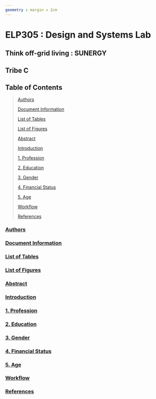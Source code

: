 ```yaml
---
geometry : margin = 2cm
---
```


# ELP305 : Design and Systems Lab   
## Think off-grid living : SUNERGY  
## Tribe C

## Table of Contents 

> [Authors](#Authors)
>
> [Document Information](#document-information)
>
> [List of Tables](#list-of-tables)
> 
> [List of Figures](#list-of-figures)
> 
> [Abstract](#abstract)
>
> [Introduction](#introduction)
>
> [1. Profession](#1-profession)
> 
> [2. Education](#2-education)
>
> [3. Gender](#3-gender)
> 
> [4. Financial Status](#4-financial-status)
> 
> [5. Age](#5-age)
> 
> [Workflow](#workflow)
>
> [References](#references)
>


### [Authors](#table-of-contents)



### [Document Information](#table-of-contents)






### [List of Tables](#table-of-contents)


### [List of Figures](#table-of-contents)





### [Abstract](#table-of-contents)




### [Introduction](#table-of-contents)





### [1. Profession](#table-of-contents)




### [2. Education](#table-of-contents)




### [3. Gender](#table-of-contents)



### [4. Financial Status](#table-of-contents)




### [5. Age](#table-of-contents)




### [Workflow](#table-of-contents)



### [References](#table-of-contents)

